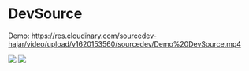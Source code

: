 # DevSource

Demo: https://res.cloudinary.com/sourcedev-hajar/video/upload/v1620153560/sourcedev/Demo%20DevSource.mp4

<img src="https://res.cloudinary.com/sourcedev-hajar/image/upload/v1620153834/sourcedev/HomePage%201.png"/>

<img src="https://res.cloudinary.com/sourcedev-hajar/image/upload/v1620153831/sourcedev/Profiles.png"/>
